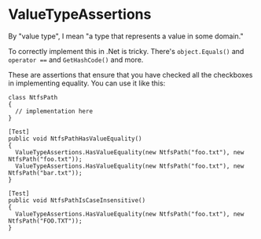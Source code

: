 # ValueTypeAssertions

By "value type", I mean "a type that represents a value in some domain."

To correctly implement this in .Net is tricky. There's `object.Equals()` and `operator ==` and `GetHashCode()` and more. 

These are assertions that ensure that you have checked all the checkboxes in implementing equality. You can use it like this:

```
class NtfsPath
{
  // implementation here
}

[Test]
public void NtfsPathHasValueEquality()
{
  ValueTypeAssertions.HasValueEquality(new NtfsPath("foo.txt"), new NtfsPath("foo.txt"));
  ValueTypeAssertions.HasValueEquality(new NtfsPath("foo.txt"), new NtfsPath("bar.txt"));
}

[Test]
public void NtfsPathIsCaseInsensitive()
{
  ValueTypeAssertions.HasValueEquality(new NtfsPath("foo.txt"), new NtfsPath("FOO.TXT"));
}
```
